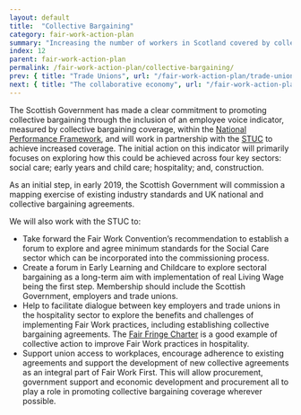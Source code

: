 ```yaml
---
layout: default
title:  "Collective Bargaining"
category: fair-work-action-plan
summary: "Increasing the number of workers in Scotland covered by collective bargaining"
index: 12
parent: fair-work-action-plan
permalink: /fair-work-action-plan/collective-bargaining/
prev: { title: "Trade Unions", url: "/fair-work-action-plan/trade-unions/" }
next: { title: "The collaborative economy", url: "/fair-work-action-plan/the-collaborative-economy/" }
---
```


The Scottish Government has made a clear commitment to promoting collective bargaining through the inclusion of an employee voice indicator, measured by collective bargaining coverage, within the [National Performance Framework](https://nationalperformance.gov.scot/), and will work in partnership with the [STUC](http://www.stuc.org.uk/) to achieve increased coverage.  The initial action on this indicator will primarily focuses on exploring how this could be achieved across four key sectors:  social care; early years and child care; hospitality; and, construction.  

As an initial step, in early 2019, the Scottish Government will commission a mapping exercise of existing industry standards and UK national and collective bargaining agreements.

We will also work with the STUC to:
* Take forward the Fair Work Convention’s recommendation to establish a forum to explore and agree minimum standards for the Social Care sector which can be incorporated into the commissioning process. 
* Create a forum in Early Learning and Childcare to explore sectoral bargaining as a long-term aim with implementation of real Living Wage being the first step.  Membership should include the Scottish Government, employers and trade unions.
* Help to facilitate dialogue between key employers and trade unions in the hospitality sector to explore the benefits and challenges of implementing Fair Work practices, including establishing collective bargaining agreements.  The [Fair Fringe Charter](https://www.fairfringe.org/the-charter/) is a good example of collective action to improve Fair Work practices in hospitality.
* Support union access to workplaces, encourage adherence to existing agreements and support the development of new collective agreements as an integral part of Fair Work First.  This will allow procurement, government support and economic development and procurement all to play a role in promoting collective bargaining coverage wherever possible.
